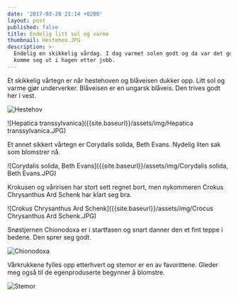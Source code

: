 ```yaml
---
date: '2017-03-28 21:14 +0200'
layout: post
published: false
title: Endelig litt sol og varme
thumbnail: Hestehov.JPG
description: >-
  Endelig en skikkelig vårdag. I dag varmet solen godt og da var det godt å
  komme seg ut i hagen etter jobb.
---
```


Et skikkelig vårtegn er når hestehoven og blåveisen dukker opp. Litt sol og varme gjør underverker. Blåveisen er en ungarsk blåveis. Den trives godt her i vest. 

![Hestehov]({{site.baseurl}}/assets/img/Hestehov.JPG)

![Hepatica transsylvanica]({{site.baseurl}}/assets/img/Hepatica transsylvanica.JPG)

<!--more-->

Et annet sikkert vårtegn er Corydalis solida, Beth Evans. Nydelig liten sak som blomstrer nå. 

![Corydalis solida, Beth Evans]({{site.baseurl}}/assets/img/Corydalis solida, Beth Evans.JPG)

Krokusen og våririsen har stort sett regnet bort, men nykommeren Crokus Chrysanthus Ard Schenk har klart seg bra.  

![Crokus Chrysanthus Ard Schenk]({{site.baseurl}}/assets/img/Crocus Chrysanthus Ard Schenk.JPG)

Snøstjernen Chionodoxa er i startfasen og snart danner den et fint teppe i bedene. Den sprer seg godt.

![Chionodoxa]({{site.baseurl}}/assets/img/Chionodoxa.JPG)

Vårkrukkene fylles opp etterhvert og stemor er en av favorittene. Gleder meg også til de egenproduserte begynner å blomstre. 

![Stemor]({{site.baseurl}}/assets/img/Stemor.JPG)



